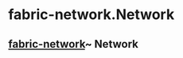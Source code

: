 # fabric-network.Network

## [fabric-network](https://hyperledger.github.io/fabric-sdk-node/release-1.4/module-fabric-network.html)~ Network

